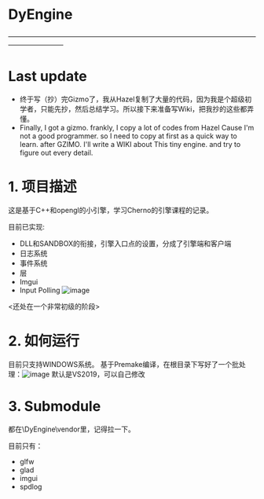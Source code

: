 # DyEngine
————————————————————————————————————————————
# Last update
- 终于写（抄）完Gizmo了，我从Hazel复制了大量的代码，因为我是个超级初学者，只能先抄，然后总结学习。所以接下来准备写Wiki，把我抄的这些都弄懂。
- Finally, I got a gizmo. frankly, I copy a lot of codes from Hazel Cause I'm not a good programmer. so I need to copy at first as a quick way to learn.
after GZIMO. I'll write a WIKI about This tiny engine. and try to figure out every detail.

# 1. 项目描述

这是基于C++和opengl的小引擎，学习Cherno的引擎课程的记录。

目前已实现:
- DLL和SANDBOX的衔接，引擎入口点的设置，分成了引擎端和客户端
- 日志系统
- 事件系统
- 层
- Imgui
- Input Polling 
![image](https://user-images.githubusercontent.com/31367799/186081856-01701abe-82cc-489e-b6e0-e3d5715427d3.png)

<还处在一个非常初级的阶段>

# 2. 如何运行
目前只支持WINDOWS系统。
基于Premake编译，在根目录下写好了一个批处理：![image](https://user-images.githubusercontent.com/31367799/185866568-dec06497-fcdf-482c-8da6-7c01410ab2fd.png)
默认是VS2019，可以自己修改

# 3. Submodule
都在\DyEngine\vendor里，记得拉一下。

目前只有：
- glfw
- glad
- imgui
- spdlog
